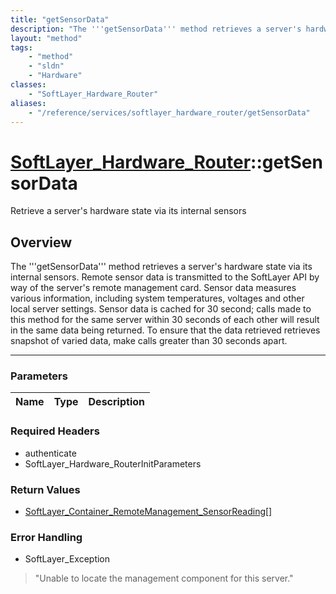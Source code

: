 ```yaml
---
title: "getSensorData"
description: "The '''getSensorData''' method retrieves a server's hardware state via its internal sensors. Remote sensor data is trans... "
layout: "method"
tags:
    - "method"
    - "sldn"
    - "Hardware"
classes:
    - "SoftLayer_Hardware_Router"
aliases:
    - "/reference/services/softlayer_hardware_router/getSensorData"
---
```

# [SoftLayer_Hardware_Router](/reference/services/SoftLayer_Hardware_Router)::getSensorData


Retrieve a server's hardware state via its internal sensors


## Overview 
The '''getSensorData''' method retrieves a server's hardware state via its internal sensors. Remote sensor data is transmitted to the SoftLayer API by way of the server's remote management card. Sensor data measures various information, including system temperatures, voltages and other local server settings. Sensor data is cached for 30 second; calls made to this method for the same server within 30 seconds of each other will result in the same data being returned. To ensure that the data retrieved retrieves snapshot of varied data, make calls greater than 30 seconds apart. 

-----

### Parameters 
|Name | Type | Description |
| --- | --- | --- |


### Required Headers
* authenticate
* SoftLayer_Hardware_RouterInitParameters


### Return Values
* <a href='/reference/datatypes/SoftLayer_Container_RemoteManagement_SensorReading'>SoftLayer_Container_RemoteManagement_SensorReading[] </a>



### Error Handling

* SoftLayer_Exception 

> "Unable to locate the management component for this server." 



